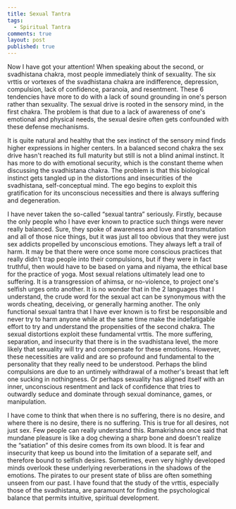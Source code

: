 ```yaml
---
title: Sexual Tantra
tags: 
  - Spiritual Tantra
comments: true
layout: post
published: true
---
```


 
Now I have got your attention! When speaking about the second, or svadhistana chakra, most people immediately think of sexuality. The six vrttis or vortexes of the svadhistana chakra are indifference, depression, compulsion, lack of confidence, paranoia, and resentment. These 6 tendencies have more to do with a lack of sound grounding in one's person rather than sexuality. The sexual drive is rooted in the sensory mind, in the first chakra. The problem is that due to a lack of awareness of one's emotional and physical needs, the sexual desire often gets confounded with these defense mechanisms.

It is quite natural and healthy that the sex instinct of the sensory mind finds higher expressions in higher centers. In a balanced second chakra the sex drive hasn't reached its full maturity but still is not a blind animal instinct. It has more to do with emotional security, which is the constant theme when discussing the svadhistana chakra. The problem is that this biological instinct gets tangled up in the distortions and insecurities of the svadhistana, self-conceptual mind. The ego begins to exploit this gratification for its unconscious necessities and there is always suffering and degeneration.

I have never taken the so-called “sexual tantra” seriously. Firstly, because the only people who I have ever known to practice such things were never really balanced. Sure, they spoke of awareness and love and transmutation and all of those nice things, but it was just all too obvious that they were just sex addicts propelled by unconscious emotions. They always left a trail of harm. It may be that there were once some more conscious practices that really didn't trap people into their compulsions, but if they were in fact truthful, then would have to be based on yama and niyama, the ethical base for the practice of yoga. Most sexual relations ultimately lead one to suffering. It is a transgression of ahimsa, or no-violence, to project one's selfish urges onto another. It is no wonder that in the 2 languages that I understand, the crude word for the sexual act can be synonymous with the words cheating, deceiving, or generally harming another.
The only functional sexual tantra that I have ever known is to first be responsible and never try to harm anyone while at the same time make the indefatigable effort to try and understand the propensities of the second chakra. The sexual distortions exploit these fundamental vrttis. The more suffering, separation, and insecurity that there is in the svadhistana level, the more likely that sexuality will try and compensate for these emotions. However, these necessities are valid and are so profound and fundamental to the personality that they really need to be understood. Perhaps the blind compulsions are due to an untimely withdrawal of a mother's breast that left one sucking in nothingness. Or perhaps sexuality has aligned itself with an inner, unconscious resentment and lack of confidence that tries to outwardly seduce and dominate through sexual dominance, games, or manipulation.

I have come to think that when there is no suffering, there is no desire, and where there is no desire, there is no suffering. This is true for all desires, not just sex. Few people can really understand this.
Ramakrishna once said that mundane pleasure is like a dog chewing a sharp bone and doesn't realize the “satiation” of this desire comes from its own blood. It is fear and insecurity that keep us bound into the limitation of a separate self, and therefore bound to selfish desires. Sometimes, even very highly developed minds overlook these underlying reverberations in the shadows of the emotions. The pirates to our present state of bliss are often something unseen from our past. I have found that the study of the vrttis, especially those of the svadhistana, are paramount for finding the psychological balance that permits intuitive, spiritual development.
